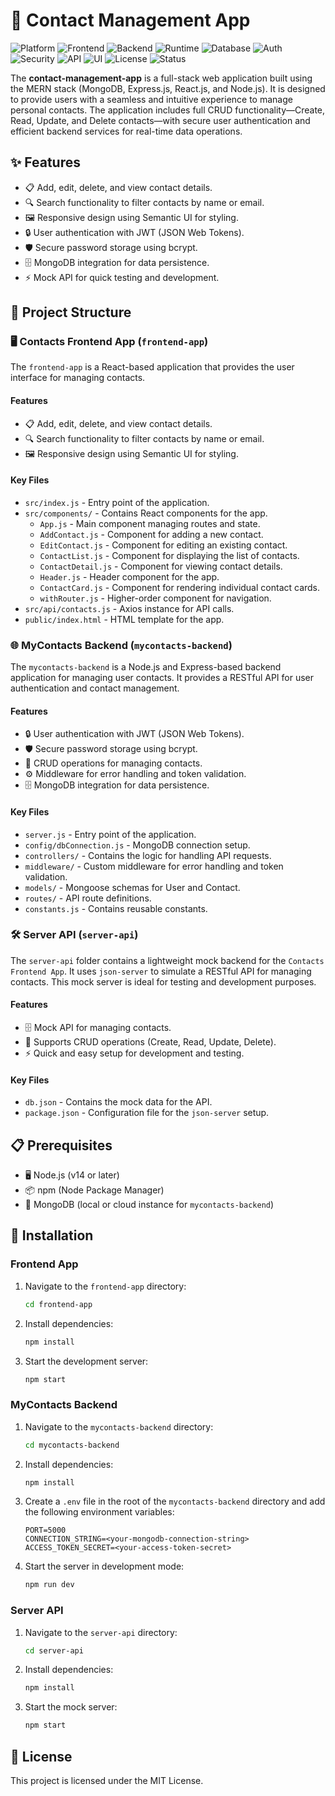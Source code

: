 # 🌟 Contact Management App

![Platform](https://img.shields.io/badge/Platform-Web-blue.svg)
![Frontend](https://img.shields.io/badge/Frontend-React.js-61dafb.svg)
![Backend](https://img.shields.io/badge/Backend-Express.js-black.svg)
![Runtime](https://img.shields.io/badge/Runtime-Node.js-green.svg)
![Database](https://img.shields.io/badge/Database-MongoDB-brightgreen.svg)
![Auth](https://img.shields.io/badge/Auth-JWT-orange.svg)
![Security](https://img.shields.io/badge/Security-bcrypt-blue.svg)
![API](https://img.shields.io/badge/API-RESTful-lightgrey.svg)
![UI](https://img.shields.io/badge/UI-Semantic_UI-teal.svg)
![License](https://img.shields.io/badge/License-MIT-lightgrey.svg)
![Status](https://img.shields.io/badge/Status-Active-brightgreen.svg)

The **contact-management-app** is a full-stack web application built using the MERN stack (MongoDB, Express.js, React.js, and Node.js). It is designed to provide users with a seamless and intuitive experience to manage personal contacts. The application includes full CRUD functionality—Create, Read, Update, and Delete contacts—with secure user authentication and efficient backend services for real-time data operations.


## ✨ Features

- 📋 Add, edit, delete, and view contact details.
- 🔍 Search functionality to filter contacts by name or email.
- 🖼️ Responsive design using Semantic UI for styling.
- 🔒 User authentication with JWT (JSON Web Tokens).
- 🛡️ Secure password storage using bcrypt.
- 🗄️ MongoDB integration for data persistence.
- ⚡ Mock API for quick testing and development.

## 📂 Project Structure

### 🖥️ Contacts Frontend App (`frontend-app`)

The `frontend-app` is a React-based application that provides the user interface for managing contacts.

#### Features
- 📋 Add, edit, delete, and view contact details.
- 🔍 Search functionality to filter contacts by name or email.
- 🖼️ Responsive design using Semantic UI for styling.

#### Key Files
- `src/index.js` - Entry point of the application.
- `src/components/` - Contains React components for the app.
  - `App.js` - Main component managing routes and state.
  - `AddContact.js` - Component for adding a new contact.
  - `EditContact.js` - Component for editing an existing contact.
  - `ContactList.js` - Component for displaying the list of contacts.
  - `ContactDetail.js` - Component for viewing contact details.
  - `Header.js` - Header component for the app.
  - `ContactCard.js` - Component for rendering individual contact cards.
  - `withRouter.js` - Higher-order component for navigation.
- `src/api/contacts.js` - Axios instance for API calls.
- `public/index.html` - HTML template for the app.

### 🌐 MyContacts Backend (`mycontacts-backend`)

The `mycontacts-backend` is a Node.js and Express-based backend application for managing user contacts. It provides a RESTful API for user authentication and contact management.

#### Features
- 🔒 User authentication with JWT (JSON Web Tokens).
- 🛡️ Secure password storage using bcrypt.
- 📝 CRUD operations for managing contacts.
- ⚙️ Middleware for error handling and token validation.
- 🗄️ MongoDB integration for data persistence.

#### Key Files
- `server.js` - Entry point of the application.
- `config/dbConnection.js` - MongoDB connection setup.
- `controllers/` - Contains the logic for handling API requests.
- `middleware/` - Custom middleware for error handling and token validation.
- `models/` - Mongoose schemas for User and Contact.
- `routes/` - API route definitions.
- `constants.js` - Contains reusable constants.

### 🛠️ Server API (`server-api`)

The `server-api` folder contains a lightweight mock backend for the `Contacts Frontend App`. It uses `json-server` to simulate a RESTful API for managing contacts. This mock server is ideal for testing and development purposes.

#### Features
- 🗄️ Mock API for managing contacts.
- 🔄 Supports CRUD operations (Create, Read, Update, Delete).
- ⚡ Quick and easy setup for development and testing.

#### Key Files
- `db.json` - Contains the mock data for the API.
- `package.json` - Configuration file for the `json-server` setup.

## 📋 Prerequisites

- 🖥️ Node.js (v14 or later)
- 📦 npm (Node Package Manager)
- 🍃 MongoDB (local or cloud instance for `mycontacts-backend`)

## 🚀 Installation

### Frontend App
1. Navigate to the `frontend-app` directory:
   ```bash
   cd frontend-app
   ```
2. Install dependencies:
   ```bash
   npm install
   ```
3. Start the development server:
   ```bash
   npm start
   ```

### MyContacts Backend
1. Navigate to the `mycontacts-backend` directory:
   ```bash
   cd mycontacts-backend
   ```
2. Install dependencies:
   ```bash
   npm install
   ```
3. Create a `.env` file in the root of the `mycontacts-backend` directory and add the following environment variables:
   ```env
   PORT=5000
   CONNECTION_STRING=<your-mongodb-connection-string>
   ACCESS_TOKEN_SECRET=<your-access-token-secret>
   ```
4. Start the server in development mode:
   ```bash
   npm run dev
   ```

### Server API
1. Navigate to the `server-api` directory:
   ```bash
   cd server-api
   ```
2. Install dependencies:
   ```bash
   npm install
   ```
3. Start the mock server:
   ```bash
   npm start
   ```

## 📜 License

This project is licensed under the MIT License.
